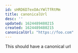 ```yaml
---
id: sHRD6D7exOAcYWlTfRtMm
title: canonicalUrl
desc: ''
updated: 1624489480215
created: 1624489480215
canonicalUrl: "https://foo.com"
---
```


This should have a canonical url

